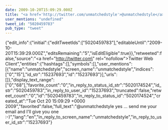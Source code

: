 ```yaml
---
date: 2009-10-20T15:09:29.000Z
title: "<a href='http://twitter.com/unmatchedstyle'>@unmatchedstyle</a> yes ... send me your email and I'll give you one :-)″"
user_mentions: "undefined"
tweet_id: "5020459783"
pub_type: "tweet"
---
```

{"edit_info":{"initial":{"editTweetIds":["5020459783"],"editableUntil":"2009-10-20T15:39:29.000Z","editsRemaining":"5","isEditEligible":true}},"retweeted":false,"source":"<a href=\"http://twitter.com\" rel=\"nofollow\">Twitter Web Client</a>","entities":{"hashtags":[],"symbols":[],"user_mentions":[{"name":"unmatchedstyle","screen_name":"unmatchedstyle","indices":["0","15"],"id_str":"15237693","id":"15237693"}],"urls":[]},"display_text_range":["0","68"],"favorite_count":"0","in_reply_to_status_id_str":"5020174524","id_str":"5020459783","in_reply_to_user_id":"15237693","truncated":false,"retweet_count":"0","id":"5020459783","in_reply_to_status_id":"5020174524","created_at":"Tue Oct 20 15:09:29 +0000 2009","favorited":false,"full_text":"@unmatchedstyle yes ... send me your email and I'll give you one :-)","lang":"en","in_reply_to_screen_name":"unmatchedstyle","in_reply_to_user_id_str":"15237693"}
